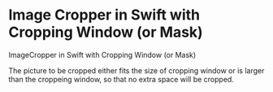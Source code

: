 # Image Cropper in Swift with Cropping Window (or Mask)
ImageCropper in Swift with Cropping Window (or Mask)

The picture to be cropped either fits the size of cropping window or is larger than the croppeing window, so that no extra space will be cropped.
